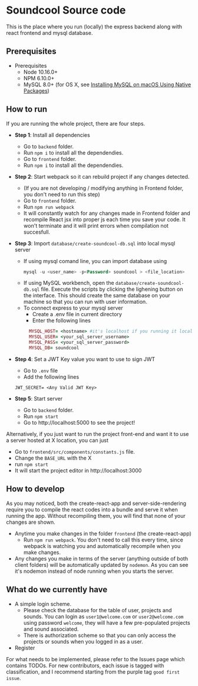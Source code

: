 # Soundcool Source code

This is the place where you run (locally) the express backend
along with react frontend and mysql database.

## Prerequisites

- Prerequisites
  - Node 10.16.0+
  - NPM 6.10.0+
  - MySQL 8.0+ (for OS X, see [Installing MySQL on macOS Using Native Packages](https://dev.mysql.com/doc/mysql-osx-excerpt/5.7/en/osx-installation-pkg.html))

## How to run

If you are running the whole project, there are four steps.

- **Step 1**: Install all dependencies

  - Go to `backend` folder.
  - Run `npm i` to install all the dependendies.
  - Go to `frontend` folder.
  - Run `npm i` to install all the dependendies.

- **Step 2**: Start webpack so it can rebuild project if any changes detected.

  - (If you are not developing / modifying anything in Frontend folder, you don't need to run this step)
  - Go to `frontend` folder.
  - Run `npm run webpack`
  - It will constantly watch for any changes made in Frontend folder and recompile React jsx into proper js each time you save your code. It won't terminate and it will print errors when compilation not succesfull.

- **Step 3**: Import `database/create-soundcool-db.sql` into local mysql server
  - If using mysql comand line, you can import database using
    ```sql
    mysql -u <user_name> -p<Password> soundcool > <file_location>
    ```
  - If using MySQL workbench, open the `database/create-soundcool-db.sql` file.
    Execute the scripts by clicking the lighening button on the interface. This should create
    the same database on your machine so that you can run with user information.
  - To connect express to your mysql server
    - Create a .env file in current directory
    - Enter the following lines
    ```ruby
      MYSQL_HOST= <hostname> #it's localhost if you running it locally
      MYSQL_USER= <your_sql_server_username>
      MYSQL_PASS= <your_sql_server_password>
      MYSQL_DB= soundcool
    ```
- **Step 4**: Set a JWT Key value you want to use to sign JWT
  - Go to `.env` file
  - Add the following lines
  ```
  JWT_SECRET= <Any Valid JWT Key>
  ```
- **Step 5**: Start server
  - Go to `backend` folder.
  - Run `npm start`
  - Go to http://localhost:5000 to see the project!

Alternatively, if you just want to run the project front-end and want it to use a server hosted at X location, you can just

- Go to `frontend/src/components/constants.js` file.
- Change the `BASE_URL` with the X
- run `npm start`
- It will start the project editor in http://localhost:3000

## How to develop

As you may noticed, both the create-react-app and server-side-rendering
require you to compile the react codes into a bundle and serve it when running the app.
Without recompiling them, you will find that none of your changes are shown.

- Anytime you make changes in the folder `frontend` (the create-react-app)
  - Run `npm run webpack`. You don't need to call this every time, since webpack is watching you and automatically recompile when you make changes.
- Any changes you make in terms of the server (anything outside of both client folders)
  will be automatically updated by `nodemon`. As you can see it's nodemon instead of node
  running when you starts the server.

## What do we currently have

- A simple login scheme.
  - Please check the database for the table of user, projects and sounds.
    You can login as `user1@welcome.com` or `user2@welcome.com` using password `welcome`, they will have a few pre-populated projects and
    sound associated.
  - There is authorization scheme so that you can only access the projects or sounds
    when you logged in as a user.
- Register

For what needs to be implemented, please refer to the Issues page which contains TODOs.
For new contributors, each issue is tagged with classification, and I recommend starting from
the purple tag `good first issue`.

